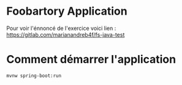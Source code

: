 # Foobartory Application

Pour voir l'énnoncé de l'exercice voici lien :
https://gitlab.com/marianandreb4f/fs-java-test

# Comment démarrer l'application



```shell
mvnw spring-boot:run
```
